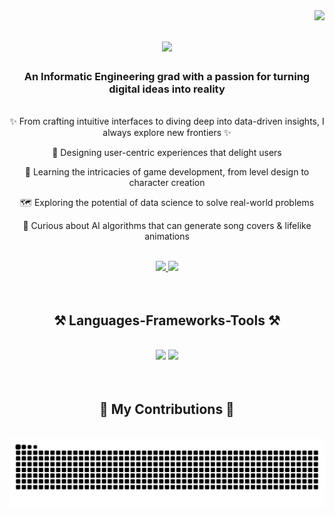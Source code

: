 <img align="right" src="https://visitor-badge.laobi.icu/badge?page_id=rahmanurannisa.rahmanurannisa" />

<h1 align="center">
  <img src="https://readme-typing-svg.herokuapp.com/?font=Pixelify+Sans&size=35&center=true&vCenter=true&pause=1000&color=1BCA1B&width=500&height=70&duration=4000&lines=Hi+There!+👋;+I'm+Rahma+Nur+Annisa!;" />
</h1>

<h3 align="center">An Informatic Engineering grad with a passion for turning digital ideas into reality</h3>

<br/>

<div align="center">
  ✨ From crafting intuitive interfaces to diving deep into data-driven insights, I always explore new frontiers ✨
 
  🎨 Designing user-centric experiences that delight users

  🌱 Learning the intricacies of game development, from level design to character creation
  
  🗺️ Exploring the potential of data science to solve real-world problems
 
  🧠 Curious about AI algorithms that can generate song covers & lifelike animations
</div>

<br/>

<div align="center">
  <a href="mailto:rahmanurannisa.work@gmail.com">
    <img src="https://img.shields.io/badge/Gmail-333333?style=for-the-badge&logo=gmail&logoColor=red" />
  </a>
  <a href="https://linkedin.com/in/rahmanurannisa" >
    <img src="https://img.shields.io/badge/LinkedIn-0077B5?style=for-the-badge&logo=linkedin&logoColor=white" />
  </a>
</div>

<br/>
<br/>

<h2 align="center">⚒️ Languages-Frameworks-Tools ⚒️</h2>
<br/>
<div align="center">
  <img src="https://skillicons.dev/icons?i=figma,py,mysql,html,css,js,tensorflow" />
  <img src="https://skillicons.dev/icons?i=gcp,ps,ai,xd,vscode" />
</div>

<br/>
<br/>

<div align="center">
  <h2>🐛 My Contributions 🐛</h2>
  <br>
  <img alt="snake eating my contributions" src="https://raw.githubusercontent.com/rahmanurannisa/rahmanurannisa/output/github-contribution-grid-snake.svg" />
  
  <br/><br/><br/>
</div>
